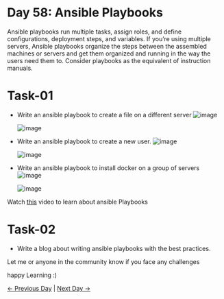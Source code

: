 # Day 58: Ansible Playbooks

Ansible playbooks run multiple tasks, assign roles, and define configurations, deployment steps, and variables. If you’re using multiple servers, Ansible playbooks organize the steps between the assembled machines or servers and get them organized and running in the way the users need them to. Consider playbooks as the equivalent of instruction manuals.

# Task-01

- Write an ansible playbook to create a file on a different server
  ![image](https://github.com/amrit7198/90DaysOfDevOps/assets/36197073/c2291655-cdea-4462-8279-c781bb557e24)

  ![image](https://github.com/amrit7198/90DaysOfDevOps/assets/36197073/847c9f51-8cd8-4ba2-b79d-a5be080aed11)


- Write an ansible playbook to create a new user.
  ![image](https://github.com/amrit7198/90DaysOfDevOps/assets/36197073/cd162648-a534-4bc7-b8e0-e928986ecebe)

  ![image](https://github.com/amrit7198/90DaysOfDevOps/assets/36197073/6364fa9c-3443-4c03-bee8-49eb9f64fdb6)


- Write an ansible playbook to install docker on a group of servers
  ![image](https://github.com/amrit7198/90DaysOfDevOps/assets/36197073/15359fbd-03e4-4259-9f47-1bd60fedaf9a)

  ![image](https://github.com/amrit7198/90DaysOfDevOps/assets/36197073/a6a1148d-2a91-4693-b4f8-b4226c8389e5)


Watch [this](https://youtu.be/089mRKoJTzo) video to learn about ansible Playbooks

# Task-02

- Write a blog about writing ansible playbooks with the best practices.

Let me or anyone in the community know if you face any challenges

happy Learning :)

[← Previous Day](../day57/README.md) | [Next Day →](../day59/README.md)

